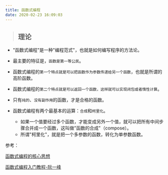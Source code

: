 ```yaml
---
title: 函数式编程
date: 2020-02-23 16:09:03
---
```


> ## 理论

+ "函数式编程"是一种"编程范式"，也就是如何编写程序的方法论。

+ 最主要的特征是，<code>函数是第一等公民</code>。

+ 函数式编程的<code>第一个特点就是可以把函数作为参数传递给另一个函数</code>，也就是所谓的高阶函数。

+ 函数式编程的<code>第二个特点就是可以返回一个函数，这样就可以实现闭包或者惰性计算</code>。

+ 只有<code>纯的</code>、<code>没有副作用</code>的函数，才是合格的函数。

+ 函数式编程有两个最基本的运算：<code>合成</code>和<code>柯里化</code>。
    + 如果一个值要经过多个函数，才能变成另外一个值，就可以把所有中间步骤合并成一个函数，这叫做"函数的合成"（compose）。
    + 所谓"柯里化"，就是把一个多参数的函数，转化为单参数函数。




参考：

[函数式编程的核心思想](https://www.liaoxuefeng.com/article/1260118907809920)

[函数式编程入门教程-阮一峰](http://www.ruanyifeng.com/blog/2017/02/fp-tutorial.html)


